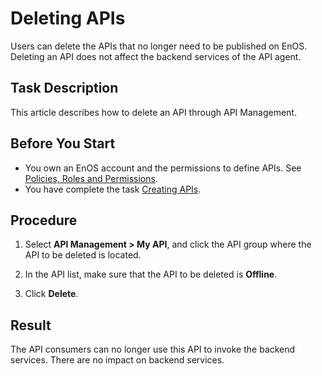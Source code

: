 # Deleting APIs

Users can delete the APIs that no longer need to be published on EnOS. Deleting an API does not affect the backend services of the API agent.

## Task Description

This article describes how to delete an API through API Management.

## Before You Start

- You own an EnOS account and the permissions to define APIs. See [Policies, Roles and Permissions](/docs/iam/en/2.0.9/access_policy).
- You have complete the task [Creating APIs](creating_api).

## Procedure

1. Select **API Management > My API**, and click the API group where the API to be deleted is located.

2. In the API list, make sure that the API to be deleted is **Offline**.

3. Click **Delete**.

## Result

The API consumers can no longer use this API to invoke the backend services. There are no impact on backend services.
